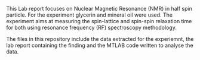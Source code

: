 This Lab report focuses on Nuclear Magnetic Resonance (NMR) in half spin particle. 
For the experiment glycerin and mineral oil were used. 
The experiment aims at measuring the spin-lattice and spin-spin relaxation time for both using resonance frequency (RF) spectroscopy methodology.

The files in this repository include the data extracted for the experiemnt, the lab report containing the finding and the MTLAB code written to analyse the data.

